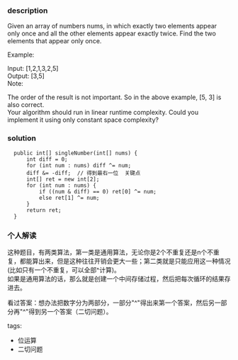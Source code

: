 ### description    
  Given an array of numbers nums, in which exactly two elements appear only once and all the other elements appear exactly twice. Find the two elements that appear only once.  
    
  Example:  
    
  Input:  [1,2,1,3,2,5]  
  Output: [3,5]  
  Note:  
    
  The order of the result is not important. So in the above example, [5, 3] is also correct.  
  Your algorithm should run in linear runtime complexity. Could you implement it using only constant space complexity?  
### solution    
```    
  public int[] singleNumber(int[] nums) {  
      int diff = 0;  
      for (int num : nums) diff ^= num;  
      diff &= -diff;  // 得到最右一位  关键点  
      int[] ret = new int[2];  
      for (int num : nums) {  
          if ((num & diff) == 0) ret[0] ^= num;  
          else ret[1] ^= num;  
      }  
      return ret;  
  }  
```    
    
### 个人解读    
  这种题目，有两类算法，第一类是通用算法，无论你是2个不重复还是n个不重复，都能算出来，但是这种往往开销会更大一些；第二类就是只能应用这一种情况(比如只有一个不重复，可以全部^计算)。  
  如果是通用算法的话，那么就是创建一个中间存储过程，然后把每次循环的结果存进去。  
    
  看过答案：想办法把数字分为两部分，一部分"^"得出来第一个答案，然后另一部分再"^"得到另一个答案（二切问题）。  
    
    
tags:    
  -  位运算  
  -  二切问题  
